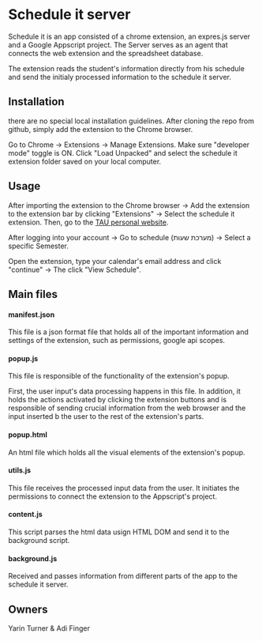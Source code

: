 # Schedule it server

Schedule it is an app consisted of a chrome extension, an expres.js server and a Google Appscript project. The Server serves as an agent that connects the web extension and the spreadsheet database.

The extension reads the student's information directly from his schedule and send the initialy processed information to the schedule it server. 

## Installation

there are  no special local installation guidelines. 
After cloning the repo from github, simply add the extension to the Chrome browser.    

Go to Chrome -> Extensions -> Manage Extensions. Make sure "developer mode" toggle is ON. Click "Load Unpacked" and select the schedule it extension folder saved on your local computer.
## Usage

After importing the extension to the Chrome browser -> Add the extension to the extension bar by clicking "Extensions" -> Select the schedule it extension. Then, go to the [TAU personal website](https://www.ims.tau.ac.il/).  
  
After logging into your account -> Go to schedule (מערכת שעות) -> Select a specific Semester.  

 Open the extension, type your calendar's email address and click "continue" -> The click "View Schedule".


## Main files
#### manifest.json
This file is a json format file that holds all of the important information and settings of the extension, such as permissions, google api scopes.

#### popup.js
This file is responsible of the functionality of the extension's popup. 

First, the user input's data processing happens in this file. In addition, it holds the actions activated by clicking the extension buttons and is responsible of sending crucial information from the web browser and the input inserted b the user to the rest of the extension's parts.

#### popup.html
An html file which holds all the visual elements of the extension's popup.

#### utils.js
This file receives the processed input data from the user. It initiates the permissions to connect  the extension to the Appscript's project.

#### content.js 
This script parses the html data usign HTML DOM and send it to the background script.

#### background.js
Received and passes information from different parts of the app to the schedule it server.

## Owners

Yarin Turner & Adi Finger
